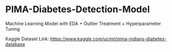 # PIMA-Diabetes-Detection-Model
Machine Learning Model with EDA + Outlier Treatment + Hyperparameter Tuning

Kaggle Dataset Link: https://www.kaggle.com/uciml/pima-indians-diabetes-database
